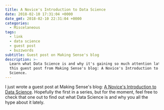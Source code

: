```yaml
---
title: A Novice's Introduction to Data Science
date: 2018-02-10 17:31:04 +0000
date_gmt: 2018-02-10 22:31:04 +0000
categories:
  - Miscelaneous
tags:
  - link
  - data science
  - guest post
  - buzzwords
subtitle: Guest post on Making Sense's blog
description: >-
  Learn what Data Science is and why it's gaining so much attention lately with
  this guest post from Making Sense's blog: A Novice's Introduction to Data
  Science.
---
```



I just wrote a guest post at Making Sense's blog: [A Novice's Introduction to Data Science](https://blog.makingsense.com/2018/02/a-novices-introduction-to-data-science/). Hopefully the first in a series, but for the moment, feel free to check that one out to find out what Data Science is and why you all the hype about it lately.
